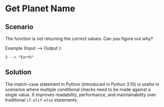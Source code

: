 # Get Planet Name

## Scenario

The function is not returning the correct values. Can you figure out why?

Example (Input --> Output ):

```
3 --> "Earth"
```

## Solution

The match-case statement in Python (introduced in Python 3.10) is useful in scenarios where multiple conditional checks need to be made against a single value. It improves readability, performance, and maintainability over traditional `if-elif-else` statements.
